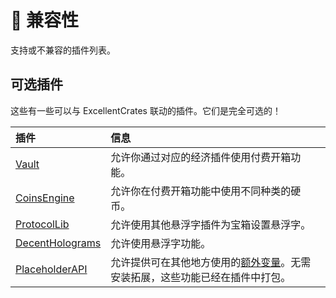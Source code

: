 # 🧩 兼容性
支持或不兼容的插件列表。

## 可选插件

这些有一些可以与 ExcellentCrates 联动的插件。它们是完全可选的！

|插件|信息|
|:--|:--|
|[Vault](https://www.spigotmc.org/resources/34315/)|允许你通过对应的经济插件使用付费开箱功能。|
|[CoinsEngine](https://www.spigotmc.org/resources/84121/)|允许你在付费开箱功能中使用不同种类的硬币。|
|[ProtocolLib](https://www.spigotmc.org/resources/1997/)|允许使用其他悬浮字插件为宝箱设置悬浮字。|
|[DecentHolograms](https://www.spigotmc.org/resources/96927/)|允许使用悬浮字功能。|
|[PlaceholderAPI](https://www.spigotmc.org/resources/6245/)|允许提供可在其他地方使用的[额外变量](utility.placeholders.md)。无需安装拓展，这些功能已经在插件中打包。|